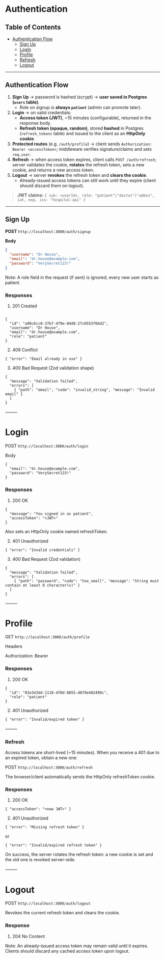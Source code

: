 # Authentication

## Table of Contents
- [Authentication Flow](#authentication-flow)
  - [Sign Up](#sign-up)
  - [Login](#login)
  - [Profile](#profile)
  - [Refresh](#refresh)
  - [Logout](#logout)

---

## Authentication Flow

1. **Sign Up** → password is hashed (scrypt) → **user saved in Postgres (`users` table)**.  
   - Role on signup is **always `patient`** (admin can promote later).
2. **Login** → on valid credentials:
   - **Access token (JWT)**, ~15 minutes (configurable), returned in the response body.
   - **Refresh token (opaque, random)**, stored **hashed** in Postgres (`refresh_tokens` table) and issued to the client as an **HttpOnly cookie**.
3. **Protected routes** (e.g. `/auth/profile`) → client sends `Authorization: Bearer <accessToken>`; middleware verifies signature/claims and sets `req.user`.
4. **Refresh** → when access token expires, client calls `POST /auth/refresh`; server validates the cookie, **rotates** the refresh token, sets a new cookie, and returns a new access token.
5. **Logout** → server **revokes** the refresh token and **clears the cookie**.  
   - Already-issued access tokens can still work until they expire (client should discard them on logout).

> **JWT claims:** `{ sub: <userId>, role: "patient"|"doctor"|"admin", iat, exp, iss: "hospital-api" }`

---

## Sign Up

**POST** `http://localhost:3000/auth/signup`

**Body**
```json
{
  "username": "Dr House",
  "email": "dr.house@example.com",
  "password": "VerySecret123!"
}
```
Note: A role field in the request (if sent) is ignored; every new user starts as patient.

### Responses
	
1.	201 Created
```

{
  "id": "a98c6cc0-37b7-4f9e-84d8-27c0553f66d2",
  "username": "Dr House",
  "email": "dr.house@example.com",
  "role": "patient"
}
```

2. 409 Conflict
```
{ "error": "Email already in use" }
```

3.	400 Bad Request (Zod validation shape)

```
{
  "message": "Validation failed",
  "errors": [
    { "path": "email", "code": "invalid_string", "message": "Invalid email" }
  ]
}
```

⸻

# Login

POST `http://localhost:3000/auth/login`

Body
```
{
  "email": "dr.house@example.com",
  "password": "VerySecret123!"
}
```

### Responses

1. 200 OK

```
{
  "message": "You signed in as patient",
  "accessToken": "<JWT>"
}
```
Also sets an HttpOnly cookie named refreshToken.

2.	401 Unauthorized

```
{ "error": "Invalid credentials" }
```

3.	400 Bad Request (Zod validation)

```
{
  "message": "Validation failed",
  "errors": [
    { "path": "password", "code": "too_small", "message": "String must contain at least 8 character(s)" }
  ]
}
```

⸻

# Profile

GET `http://localhost:3000/auth/profile`

Headers

Authorization: Bearer <accessToken>

### Responses
1. 200 OK

```
{
  "id": "03e343dd-1118-4f0d-8855-d079e402499c",
  "role": "patient"
}
```

2.	401 Unauthorized

```
{ "error": "Invalid/expired token" }
```

⸻

### Refresh

Access tokens are short-lived (~15 minutes). When you receive a 401 due to an expired token, obtain a new one:

POST `http://localhost:3000/auth/refresh`

The browser/client automatically sends the HttpOnly refreshToken cookie.

### Responses

1.	200 OK
```
{ "accessToken": "<new JWT>" }
```

2. 401 Unauthorized

```
{ "error": "Missing refresh token" }
```
or
```
{ "error": "Invalid/expired refresh token" }
```
On success, the server rotates the refresh token: a new cookie is set and the old one is revoked server-side.

⸻

# Logout

POST `http://localhost:3000/auth/logout`

Revokes the current refresh token and clears the cookie.

### Response

1.	204 No Content

Note: An already-issued access token may remain valid until it expires. Clients should discard any cached access token upon logout.


